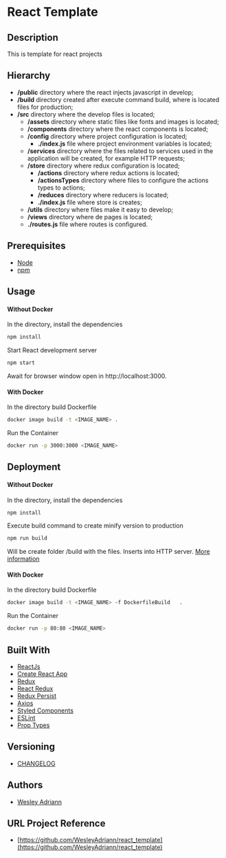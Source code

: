 React Template
============

## Description

This is template for react projects

## Hierarchy

- **/public** directory where the react injects javascript in develop;
- **/build** directory created after execute command build, where is located files for production;
- **/src** directory where the develop files is located;
  - **/assets** directory where static files like fonts and images is located;
  - **/components** directory where the react components is located;
  - **/config** directory where project configuration is located;
    - **./index.js** file where project environment variables is located;
  - **/services** directory where the files related to services used in the application will be created, for example HTTP requests;
  - **/store** directory where redux configuration is located;
    - **/actions** directory where redux actions is located;
    - **/actionsTypes** directory where files to configure the actions types to actions;
    - **/reduces** directory where reducers is located;
    - **./index.js** file where store is creates;
  - **/utils** directory where files make it easy to develop;
  - **/views** directory where de pages is located;
  - **./routes.js** file where routes is configured.

## Prerequisites

- [Node](https://nodejs.org/)
- [npm](https://www.npmjs.com)

## Usage
#### Without Docker
In the directory, install the dependencies
```bash
npm install
```
Start React development server
```bash
npm start
```
Await for browser window open in http://localhost:3000.

#### With Docker
In the directory build Dockerfile
```bash
docker image build -t <IMAGE_NAME> . 
```
Run the Container
```bash
docker run -p 3000:3000 <IMAGE_NAME> 
```

## Deployment
#### Without Docker
In the directory, install the dependencies
```bash
npm install
```
Execute build command to create minify version to production
```bash
npm run build
```
Will be create folder /build with the files. Inserts into HTTP server. [More information](https://create-react-app.dev/docs/deployment/)

#### With Docker
In the directory build Dockerfile
```bash
docker image build -t <IMAGE_NAME> -f DockerfileBuild   .
```
Run the Container
```bash
docker run -p 80:80 <IMAGE_NAME> 
```

## Built With

- [ReactJs](https://reactjs.org)
- [Create React App](https://create-react-app.dev)
- [Redux](https://redux.js.org)
- [React Redux](https://react-redux.js.org)
- [Redux Persist](https://github.com/rt2zz/redux-persist)
- [Axios](https://github.com/axios/axios)
- [Styled Components](https://www.styled-components.com)
- [ESLint](https://eslint.org)
- [Prop Types](https://www.npmjs.com/package/prop-types)

## Versioning

- [CHANGELOG](CHANGELOG.md)

## Authors

- [Wesley Adriann](https://github.com/WesleyAdriann)

## URL Project Reference

- [https://github.com/WesleyAdriann/react_template](https://github.com/WesleyAdriann/react_template)
